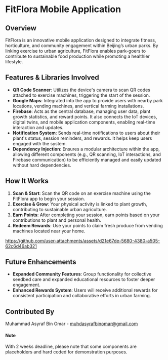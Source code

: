 # FitFlora Mobile Application

## Overview

FitFlora is an innovative mobile application designed to integrate fitness, horticulture, and community engagement within Beijing’s urban parks. By linking exercise to urban agriculture, FitFlora enables park-goers to contribute to sustainable food production while promoting a healthier lifestyle.


## Features & Libraries Involved

- **QR Code Scanner**: Utilizes the device's camera to scan QR codes attached to exercise machines, triggering the start of the session.
- **Google Maps**: Integrated into the app to provide users with nearby park locations, vending machines, and vertical farming installations.
- **Firebase**: Acts as the central database, managing user data, plant growth statistics, and reward points. It also connects the IoT devices, digital twins, and mobile application components, enabling real-time interaction and updates.
- **Notification System**: Sends real-time notifications to users about their plant's status, session reminders, and rewards. It helps keep users engaged with the system.
- **Dependency Injection**: Ensures a modular architecture within the app, allowing different components (e.g., QR scanning, IoT interactions, and Firebase communication) to be efficiently managed and easily updated without hard dependencies.


## How It Works

1. **Scan & Start**: Scan the QR code on an exercise machine using the FitFlora app to begin your session.
2. **Exercise & Grow**: Your physical activity is linked to plant growth, contributing to sustainable urban agriculture.
3. **Earn Points**: After completing your session, earn points based on your contributions to plant and personal health.
4. **Redeem Rewards**: Use your points to claim fresh produce from vending machines located near your home.



https://github.com/user-attachments/assets/d21e67de-5680-4380-a505-62c6d46ab321



## Future Enhancements

- **Expanded Community Features**: Group functionality for collective seedbed care and expanded educational resources to foster deeper engagement.
- **Enhanced Rewards System**: Users will receive additional rewards for consistent participation and collaborative efforts in urban farming.

## Contributed By
Muhammad Asyraf Bin Omar - muhdasyrafbinomar@gmail.com

#### Note
With 2 weeks deadline, please note that some components are placeholders and hard coded for demonstration purposes.
